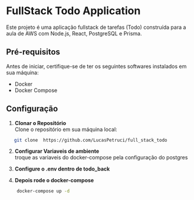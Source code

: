 # FullStack Todo Application

Este projeto é uma aplicação fullstack de tarefas (Todo) construída para a aula de AWS com Node.js, React, PostgreSQL e Prisma. 

## Pré-requisitos

Antes de iniciar, certifique-se de ter os seguintes softwares instalados em sua máquina:

- Docker
- Docker Compose

## Configuração

1. **Clonar o Repositório**  
   Clone o repositório em sua máquina local:
```sh
   git clone  https://github.com/LucasPetruci/full_stack_todo
```
   

2. **Configurar Variaveis de ambiente**  
    troque as variaveis do docker-compose pela configuração do postgres

3. **Configure o .env dentro de todo_back**  

4. **Depois rode o docker-compose**
```sh
    docker-compose up -d
```


